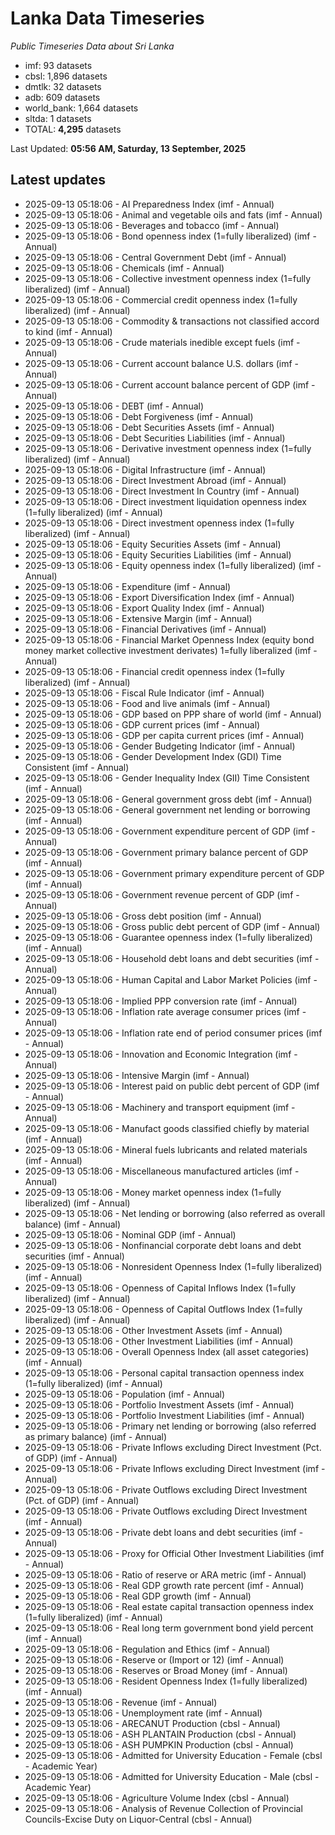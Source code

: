 # Lanka Data Timeseries
*Public Timeseries Data about Sri Lanka*

* imf: 93 datasets
* cbsl: 1,896 datasets
* dmtlk: 32 datasets
* adb: 609 datasets
* world_bank: 1,664 datasets
* sltda: 1 datasets
* TOTAL: **4,295** datasets

Last Updated: **05:56 AM, Saturday, 13 September, 2025**

## Latest updates

* 2025-09-13 05:18:06 - AI Preparedness Index (imf - Annual)
* 2025-09-13 05:18:06 - Animal and vegetable oils and fats (imf - Annual)
* 2025-09-13 05:18:06 - Beverages and tobacco (imf - Annual)
* 2025-09-13 05:18:06 - Bond openness index (1=fully liberalized) (imf - Annual)
* 2025-09-13 05:18:06 - Central Government Debt (imf - Annual)
* 2025-09-13 05:18:06 - Chemicals (imf - Annual)
* 2025-09-13 05:18:06 - Collective investment openness index (1=fully liberalized) (imf - Annual)
* 2025-09-13 05:18:06 - Commercial credit openness index (1=fully liberalized) (imf - Annual)
* 2025-09-13 05:18:06 - Commodity & transactions not classified accord to kind (imf - Annual)
* 2025-09-13 05:18:06 - Crude materials inedible except fuels (imf - Annual)
* 2025-09-13 05:18:06 - Current account balance U.S. dollars (imf - Annual)
* 2025-09-13 05:18:06 - Current account balance percent of GDP (imf - Annual)
* 2025-09-13 05:18:06 - DEBT (imf - Annual)
* 2025-09-13 05:18:06 - Debt Forgiveness (imf - Annual)
* 2025-09-13 05:18:06 - Debt Securities Assets (imf - Annual)
* 2025-09-13 05:18:06 - Debt Securities Liabilities (imf - Annual)
* 2025-09-13 05:18:06 - Derivative investment openness index (1=fully liberalized) (imf - Annual)
* 2025-09-13 05:18:06 - Digital Infrastructure (imf - Annual)
* 2025-09-13 05:18:06 - Direct Investment Abroad (imf - Annual)
* 2025-09-13 05:18:06 - Direct Investment In Country (imf - Annual)
* 2025-09-13 05:18:06 - Direct investment liquidation openness index (1=fully liberalized) (imf - Annual)
* 2025-09-13 05:18:06 - Direct investment openness index (1=fully liberalized) (imf - Annual)
* 2025-09-13 05:18:06 - Equity Securities Assets (imf - Annual)
* 2025-09-13 05:18:06 - Equity Securities Liabilities (imf - Annual)
* 2025-09-13 05:18:06 - Equity openness index (1=fully liberalized) (imf - Annual)
* 2025-09-13 05:18:06 - Expenditure (imf - Annual)
* 2025-09-13 05:18:06 - Export Diversification Index (imf - Annual)
* 2025-09-13 05:18:06 - Export Quality Index (imf - Annual)
* 2025-09-13 05:18:06 - Extensive Margin (imf - Annual)
* 2025-09-13 05:18:06 - Financial Derivatives (imf - Annual)
* 2025-09-13 05:18:06 - Financial Market Openness Index (equity bond money market collective investment derivates) 1=fully liberalized (imf - Annual)
* 2025-09-13 05:18:06 - Financial credit openness index (1=fully liberalized) (imf - Annual)
* 2025-09-13 05:18:06 - Fiscal Rule Indicator (imf - Annual)
* 2025-09-13 05:18:06 - Food and live animals (imf - Annual)
* 2025-09-13 05:18:06 - GDP based on PPP share of world (imf - Annual)
* 2025-09-13 05:18:06 - GDP current prices (imf - Annual)
* 2025-09-13 05:18:06 - GDP per capita current prices (imf - Annual)
* 2025-09-13 05:18:06 - Gender Budgeting Indicator (imf - Annual)
* 2025-09-13 05:18:06 - Gender Development Index (GDI) Time Consistent (imf - Annual)
* 2025-09-13 05:18:06 - Gender Inequality Index (GII) Time Consistent (imf - Annual)
* 2025-09-13 05:18:06 - General government gross debt (imf - Annual)
* 2025-09-13 05:18:06 - General government net lending or borrowing (imf - Annual)
* 2025-09-13 05:18:06 - Government expenditure percent of GDP (imf - Annual)
* 2025-09-13 05:18:06 - Government primary balance percent of GDP (imf - Annual)
* 2025-09-13 05:18:06 - Government primary expenditure percent of GDP (imf - Annual)
* 2025-09-13 05:18:06 - Government revenue percent of GDP (imf - Annual)
* 2025-09-13 05:18:06 - Gross debt position (imf - Annual)
* 2025-09-13 05:18:06 - Gross public debt percent of GDP (imf - Annual)
* 2025-09-13 05:18:06 - Guarantee openness index (1=fully liberalized) (imf - Annual)
* 2025-09-13 05:18:06 - Household debt loans and debt securities (imf - Annual)
* 2025-09-13 05:18:06 - Human Capital and Labor Market Policies (imf - Annual)
* 2025-09-13 05:18:06 - Implied PPP conversion rate (imf - Annual)
* 2025-09-13 05:18:06 - Inflation rate average consumer prices (imf - Annual)
* 2025-09-13 05:18:06 - Inflation rate end of period consumer prices (imf - Annual)
* 2025-09-13 05:18:06 - Innovation and Economic Integration (imf - Annual)
* 2025-09-13 05:18:06 - Intensive Margin (imf - Annual)
* 2025-09-13 05:18:06 - Interest paid on public debt percent of GDP (imf - Annual)
* 2025-09-13 05:18:06 - Machinery and transport equipment (imf - Annual)
* 2025-09-13 05:18:06 - Manufact goods classified chiefly by material (imf - Annual)
* 2025-09-13 05:18:06 - Mineral fuels lubricants and related materials (imf - Annual)
* 2025-09-13 05:18:06 - Miscellaneous manufactured articles (imf - Annual)
* 2025-09-13 05:18:06 - Money market openness index (1=fully liberalized) (imf - Annual)
* 2025-09-13 05:18:06 - Net lending or borrowing (also referred as overall balance) (imf - Annual)
* 2025-09-13 05:18:06 - Nominal GDP (imf - Annual)
* 2025-09-13 05:18:06 - Nonfinancial corporate debt loans and debt securities (imf - Annual)
* 2025-09-13 05:18:06 - Nonresident Openness Index (1=fully liberalized) (imf - Annual)
* 2025-09-13 05:18:06 - Openness of Capital Inflows Index (1=fully liberalized) (imf - Annual)
* 2025-09-13 05:18:06 - Openness of Capital Outflows Index (1=fully liberalized) (imf - Annual)
* 2025-09-13 05:18:06 - Other Investment Assets (imf - Annual)
* 2025-09-13 05:18:06 - Other Investment Liabilities (imf - Annual)
* 2025-09-13 05:18:06 - Overall Openness Index (all asset categories) (imf - Annual)
* 2025-09-13 05:18:06 - Personal capital transaction openness index (1=fully liberalized) (imf - Annual)
* 2025-09-13 05:18:06 - Population (imf - Annual)
* 2025-09-13 05:18:06 - Portfolio Investment Assets (imf - Annual)
* 2025-09-13 05:18:06 - Portfolio Investment Liabilities (imf - Annual)
* 2025-09-13 05:18:06 - Primary net lending or borrowing (also referred as primary balance) (imf - Annual)
* 2025-09-13 05:18:06 - Private Inflows excluding Direct Investment (Pct. of GDP) (imf - Annual)
* 2025-09-13 05:18:06 - Private Inflows excluding Direct Investment (imf - Annual)
* 2025-09-13 05:18:06 - Private Outflows excluding Direct Investment (Pct. of GDP) (imf - Annual)
* 2025-09-13 05:18:06 - Private Outflows excluding Direct Investment (imf - Annual)
* 2025-09-13 05:18:06 - Private debt loans and debt securities (imf - Annual)
* 2025-09-13 05:18:06 - Proxy for Official Other Investment Liabilities (imf - Annual)
* 2025-09-13 05:18:06 - Ratio of reserve or ARA metric (imf - Annual)
* 2025-09-13 05:18:06 - Real GDP growth rate percent (imf - Annual)
* 2025-09-13 05:18:06 - Real GDP growth (imf - Annual)
* 2025-09-13 05:18:06 - Real estate capital transaction openness index (1=fully liberalized) (imf - Annual)
* 2025-09-13 05:18:06 - Real long term government bond yield percent (imf - Annual)
* 2025-09-13 05:18:06 - Regulation and Ethics (imf - Annual)
* 2025-09-13 05:18:06 - Reserve or (Import or 12) (imf - Annual)
* 2025-09-13 05:18:06 - Reserves or Broad Money (imf - Annual)
* 2025-09-13 05:18:06 - Resident Openness Index (1=fully liberalized) (imf - Annual)
* 2025-09-13 05:18:06 - Revenue (imf - Annual)
* 2025-09-13 05:18:06 - Unemployment rate (imf - Annual)
* 2025-09-13 05:18:06 - ARECANUT Production (cbsl - Annual)
* 2025-09-13 05:18:06 - ASH PLANTAIN Production (cbsl - Annual)
* 2025-09-13 05:18:06 - ASH PUMPKIN Production (cbsl - Annual)
* 2025-09-13 05:18:06 - Admitted for University Education - Female (cbsl - Academic Year)
* 2025-09-13 05:18:06 - Admitted for University Education - Male (cbsl - Academic Year)
* 2025-09-13 05:18:06 - Agriculture Volume Index (cbsl - Annual)
* 2025-09-13 05:18:06 - Analysis of Revenue Collection of Provincial Councils-Excise Duty on Liquor-Central (cbsl - Annual)